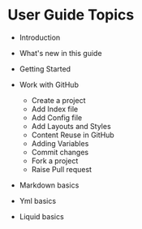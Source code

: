 # User Guide Topics

- Introduction
- What's new in this guide
- Getting Started
- Work with GitHub
  - Create a project
  - Add Index file
  - Add Config file
  - Add Layouts and Styles
  - Content Reuse in GitHub
  - Adding Variables
  - Commit changes
  - Fork a project
  - Raise Pull request

- Markdown basics
- Yml basics
- Liquid basics
